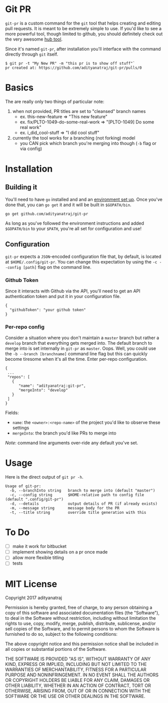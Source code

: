 # Git PR

`git-pr` is a custom command for the `git` tool that helps creating and editing
pull requests. It is meant to be extremely simple to use. If you'd like to see
a more powerful tool, though limited to github, you should definitely check out
the very awesome [hub tool](github.com/github/hub).

Since it's named `git-pr`, after installation you'll interface with the command
directly through `git` itself. 

```
$ git pr -t "My New PR" -m "this pr is to show off stuff"`
pr created at: https://github.com/adityanatraj/git-pr/pulls/0
```

# Basics

The are really only two things of particular note:

1. when not provided, PR titles are set to "cleansed" branch names
    - ex. this-new-feature => "This new feature"
    - ex. fix/PLTO-1049-do-some-real-work => "[PLTO-1049] Do some real work"
    - ex. i_did_cool-stuff => "I did cool stuff"
2. currently the tool works for a branching (not forking) model 
    - you CAN pick which branch you're merging into though (`-b` flag or via config)

# Installation

## Building it

You'll need to have `go` installed and and an [environment set up](https://golang.org/doc/code.html).
Once you've done that, you can `go get` it and it will be built in `$GOPATH/bin`. 

```
go get github.com/adityanatraj/git-pr
```

As long as you've followed the environment instructions and added `$GOPATH/bin` to your `$PATH`,
you're all set for configuration and use!

## Configuration

`git-pr` expects a `JSON`-encoded configuration file that, by default, is located at `$HOME/.config/git-pr`. You
can change this expectation by using the `-c --config [path]` flag on the command line.

### Github Token

Since it interacts with Github via the API, you'll need to get an API authentication token and put it
in your configuration file.

```
{
  "githubToken": "your github token"
}
```

### Per-repo config

Consider a situation where you don't maintain a `master` branch but rather a `develop`
branch that everything gets merged into. The default branch to merge into is set internally in `git-pr` as `master`. Oops.
Well, you could use the `-b --branch [branchname]` command line flag but this can quickly become tiresome when it's
all the time. Enter per-repo configuration.

```
{
 ...
 "repos": [
   {
      "name": "adityanatraj:git-pr",
      "mergeInto": "develop"
   }
 ]
}
```

Fields:
  - `name`: the `<owner>:<repo-name>` of the project you'd like to observe these settings
  - `mergeInto`: the branch you'd like PRs to merge into
  
_Note_: command line arguments over-ride any default you've set.

# Usage 

Here is the direct output of `git pr -h`. 

```
Usage of git-pr:
  -b, --branchInto string   branch to merge into (default "master")
  -c, --config string       $HOME-relative path to config file (default ".config/git-pr")
  -d, --details             output details of PR (if already exists)
  -m, --message string      message body for the PR
  -t, --title string        override title generation with this
```

# To Do
- [ ] make it work for bitbucket
- [ ] implement showing details on a pr once made
- [ ] allow more flexible titling
- [ ] tests

# MIT License
Copyright 2017 adityanatraj

Permission is hereby granted, free of charge, to any person obtaining a copy of this software and associated documentation files (the "Software"), to deal in the Software without restriction, including without limitation the rights to use, copy, modify, merge, publish, distribute, sublicense, and/or sell copies of the Software, and to permit persons to whom the Software is furnished to do so, subject to the following conditions:

The above copyright notice and this permission notice shall be included in all copies or substantial portions of the Software.

THE SOFTWARE IS PROVIDED "AS IS", WITHOUT WARRANTY OF ANY KIND, EXPRESS OR IMPLIED, INCLUDING BUT NOT LIMITED TO THE WARRANTIES OF MERCHANTABILITY, FITNESS FOR A PARTICULAR PURPOSE AND NONINFRINGEMENT. IN NO EVENT SHALL THE AUTHORS OR COPYRIGHT HOLDERS BE LIABLE FOR ANY CLAIM, DAMAGES OR OTHER LIABILITY, WHETHER IN AN ACTION OF CONTRACT, TORT OR OTHERWISE, ARISING FROM, OUT OF OR IN CONNECTION WITH THE SOFTWARE OR THE USE OR OTHER DEALINGS IN THE SOFTWARE.
